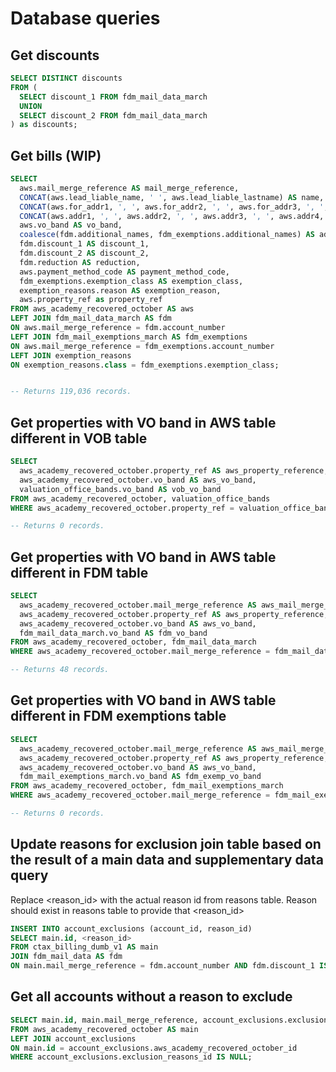 # Database queries

## Get discounts

```sql
SELECT DISTINCT discounts
FROM (
  SELECT discount_1 FROM fdm_mail_data_march
  UNION
  SELECT discount_2 FROM fdm_mail_data_march
) as discounts;
```

## Get bills (WIP)

```sql
SELECT
  aws.mail_merge_reference AS mail_merge_reference,
  CONCAT(aws.lead_liable_name, ' ', aws.lead_liable_lastname) AS name,
  CONCAT(aws.for_addr1, ', ', aws.for_addr2, ', ', aws.for_addr3, ', ', aws.for_addr4, ', ', aws.for_postcode) AS forwarding_address,
  CONCAT(aws.addr1, ', ', aws.addr2, ', ', aws.addr3, ', ', aws.addr4, ', ', aws.postcode) AS property_address,
  aws.vo_band AS vo_band,
  coalesce(fdm.additional_names, fdm_exemptions.additional_names) AS additional_names,
  fdm.discount_1 AS discount_1,
  fdm.discount_2 AS discount_2,
  fdm.reduction AS reduction,
  aws.payment_method_code AS payment_method_code,
  fdm_exemptions.exemption_class AS exemption_class,
  exemption_reasons.reason AS exemption_reason,
  aws.property_ref as property_ref
FROM aws_academy_recovered_october AS aws
LEFT JOIN fdm_mail_data_march AS fdm
ON aws.mail_merge_reference = fdm.account_number
LEFT JOIN fdm_mail_exemptions_march AS fdm_exemptions
ON aws.mail_merge_reference = fdm_exemptions.account_number
LEFT JOIN exemption_reasons
ON exemption_reasons.class = fdm_exemptions.exemption_class;


-- Returns 119,036 records.
```

## Get properties with VO band in AWS table different in VOB table

```sql
SELECT
  aws_academy_recovered_october.property_ref AS aws_property_reference,
  aws_academy_recovered_october.vo_band AS aws_vo_band,
  valuation_office_bands.vo_band AS vob_vo_band
FROM aws_academy_recovered_october, valuation_office_bands
WHERE aws_academy_recovered_october.property_ref = valuation_office_bands.property_ref AND aws_academy_recovered_october.vo_band <> valuation_office_bands.vo_band;

-- Returns 0 records.
```

## Get properties with VO band in AWS table different in FDM table

```sql
SELECT
  aws_academy_recovered_october.mail_merge_reference AS aws_mail_merge_reference,
  aws_academy_recovered_october.property_ref AS aws_property_reference,
  aws_academy_recovered_october.vo_band AS aws_vo_band,
  fdm_mail_data_march.vo_band AS fdm_vo_band
FROM aws_academy_recovered_october, fdm_mail_data_march
WHERE aws_academy_recovered_october.mail_merge_reference = fdm_mail_data_march.account_number AND aws_academy_recovered_october.vo_band <> fdm_mail_data_march.vo_band;

-- Returns 48 records.
```

## Get properties with VO band in AWS table different in FDM exemptions table

```sql
SELECT
  aws_academy_recovered_october.mail_merge_reference AS aws_mail_merge_reference,
  aws_academy_recovered_october.property_ref AS aws_property_reference,
  aws_academy_recovered_october.vo_band AS aws_vo_band,
  fdm_mail_exemptions_march.vo_band AS fdm_exemp_vo_band
FROM aws_academy_recovered_october, fdm_mail_exemptions_march
WHERE aws_academy_recovered_october.mail_merge_reference = fdm_mail_exemptions_march.account_number AND aws_academy_recovered_october.vo_band <> fdm_mail_exemptions_march.vo_band;

-- Returns 0 records.
```

## Update reasons for exclusion join table based on the result of a main data and supplementary data query

Replace <reason_id> with the actual reason id from reasons table. Reason should exist in reasons table to provide that <reason_id>

```sql
INSERT INTO account_exclusions (account_id, reason_id)
SELECT main.id, <reason_id>
FROM ctax_billing_dumb_v1 AS main
JOIN fdm_mail_data AS fdm
ON main.mail_merge_reference = fdm.account_number AND fdm.discount_1 IS NOT NULL;
```

## Get all accounts without a reason to exclude

```sql
SELECT main.id, main.mail_merge_reference, account_exclusions.exclusion_reasons_id
FROM aws_academy_recovered_october AS main
LEFT JOIN account_exclusions
ON main.id = account_exclusions.aws_academy_recovered_october_id
WHERE account_exclusions.exclusion_reasons_id IS NULL;
```
